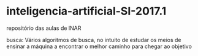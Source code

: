# inteligencia-artificial-SI-2017.1
repositório das aulas de INAR

busca: Vários algoritmos de busca, no intuito de estudar os meios de ensinar a máquina a encontrar o melhor caminho para chegar ao objetivo
